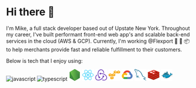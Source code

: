 # Hi there 👋

I'm Mike, a full stack developer based out of Upstate New York. Throughout my career, I've built performant front-end web app's and scalable back-end services in the cloud (AWS & GCP). Currently, I'm working @Flexport 🚢 🚛 📦 to help merchants provide fast and reliable fulfillment to their customers.

Below is tech that I enjoy using:

<div>
  <img src="https://cdn.jsdelivr.net/npm/programming-languages-logos/src/javascript/javascript.png" alt="javascript" height="32">
  <img src="https://cdn.jsdelivr.net/npm/programming-languages-logos/src/typescript/typescript.png" alt="typescript" height="32">
  <img src="https://raw.githubusercontent.com/devicons/devicon/2809b567852a4648062a2d3e7c1c531367458c0b/icons/nodejs/nodejs-original.svg" alt="nodejs" height="32">
  <img src="https://raw.githubusercontent.com/devicons/devicon/2809b567852a4648062a2d3e7c1c531367458c0b/icons/react/react-original.svg" alt="react" height="32">
  <img src="https://raw.githubusercontent.com/devicons/devicon/2809b567852a4648062a2d3e7c1c531367458c0b/icons/redux/redux-original.svg" alt="redux" height="32">
  <img src="https://raw.githubusercontent.com/devicons/devicon/2809b567852a4648062a2d3e7c1c531367458c0b/icons/amazonwebservices/amazonwebservices-original.svg" alt="aws" height="32">
  <img src="https://raw.githubusercontent.com/devicons/devicon/2809b567852a4648062a2d3e7c1c531367458c0b/icons/googlecloud/googlecloud-original.svg" alt="gcp" height="32">
  <img src="https://raw.githubusercontent.com/devicons/devicon/master/icons/mysql/mysql-original.svg" alt="mysql" height="32">
  <img src="https://raw.githubusercontent.com/devicons/devicon/2809b567852a4648062a2d3e7c1c531367458c0b/icons/redis/redis-original.svg" alt="redis" height="32">
  <img src="https://raw.githubusercontent.com/devicons/devicon/2809b567852a4648062a2d3e7c1c531367458c0b/icons/docker/docker-original.svg" alt="docker" height="32">
</div>
